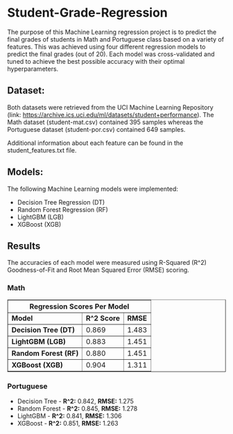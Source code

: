 # Student-Grade-Regression

The purpose of this Machine Learning regression project is to predict the final grades of students in Math and Portuguese class based on a variety of features. This was achieved using four different regression models to predict the final grades (out of 20). Each model was cross-validated and tuned to achieve the best possible accuracy with their optimal hyperparameters.

## Dataset:

Both datasets were retrieved from the UCI Machine Learning Repository (link: https://archive.ics.uci.edu/ml/datasets/student+performance). The Math dataset (student-mat.csv) contained 395 samples whereas the Portuguese dataset (student-por.csv) contained 649 samples.

Additional information about each feature can be found in the student_features.txt file.

## Models:

The following Machine Learning models were implemented:

- Decision Tree Regression (DT)
- Random Forest Regression (RF)
- LightGBM (LGB)
- XGBoost (XGB)

## Results

The accuracies of each model were measured using R-Squared (R^2) Goodness-of-Fit and Root Mean Squared Error (RMSE) scoring.

### Math

<table border = "1">
  <thead>
    <th colspan = "3">Regression Scores Per Model</th>
  </thead>
  <tbody>
    <tr>
      <td><b>Model</b></td>
      <td><b>R^2 Score</b></td>
      <td><b>RMSE</b></td>
    </tr>
    <tr>
      <td><b>Decision Tree (DT)</b></td>
      <td>0.869</td>
      <td>1.483</td>
    </tr>
    <tr>
      <td><b>LightGBM (LGB)</b></td>
      <td>0.883</td>
      <td>1.451</td>
    </tr>
    <tr>
      <td><b>Random Forest (RF)</b></td>
      <td>0.880</td>
      <td>1.451</td>
    </tr>
    <tr>
      <td><b>XGBoost (XGB)</b></td>
      <td>0.904</td>
      <td>1.311</td>
    </tr>
  </tbody>
</table>

### Portuguese

- Decision Tree - **R^2:** 0.842, **RMSE:** 1.275
- Random Forest - **R^2:** 0.845, **RMSE:**	1.278
- LightGBM - **R^2:** 0.841, **RMSE:** 1.306
- XGBoost - **R^2:** 0.851, **RMSE:** 1.263
